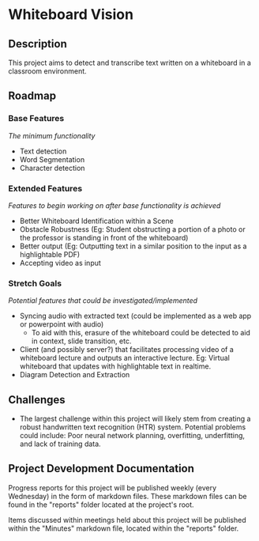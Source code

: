 # Whiteboard Vision

## Description

This project aims to detect and transcribe text written on a whiteboard in a classroom environment.

## Roadmap

### Base Features

*The minimum functionality*

- Text detection
- Word Segmentation
- Character detection

### Extended Features

*Features to begin working on after base functionality is achieved*

- Better Whiteboard Identification within a Scene
- Obstacle Robustness (Eg: Student obstructing a portion of a photo or the professor is standing in front of the whiteboard)
- Better output (Eg: Outputting text in a similar position to the input as a highlightable PDF)
- Accepting video as input

### Stretch Goals

*Potential features that could be investigated/implemented*

- Syncing audio with extracted text (could be implemented as a web app or powerpoint with audio)
  - To aid with this, erasure of the whiteboard could be detected to aid in context, slide transition, etc.
- Client (and possibly server?) that facilitates processing video of a whiteboard lecture and outputs an interactive lecture. Eg: Virtual whiteboard that updates with highlightable text in realtime.
- Diagram Detection and Extraction

## Challenges

- The largest challenge within this project will likely stem from creating a robust handwritten text recognition (HTR) system. Potential problems could include: Poor neural network planning, overfitting, underfitting, and lack of training data.

## Project Development Documentation

Progress reports for this project will be published weekly (every Wednesday) in the form of markdown files. These markdown files can be found in the "reports" folder located at the project's root.

Items discussed within meetings held about this project will be published within the "Minutes" markdown file, located within the "reports" folder.